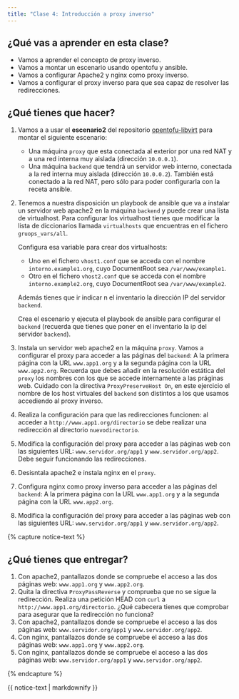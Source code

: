 ```yaml
---
title: "Clase 4: Introducción a proxy inverso"
---
```


## ¿Qué vas a aprender en esta clase?

* Vamos a aprender el concepto de proxy inverso.
* Vamos a montar un escenario usando opentofu y ansible.
* Vamos a configurar Apache2 y nginx como proxy inverso.
* Vamos a configurar el proxy inverso para que sea capaz de resolver las redirecciones.

## ¿Qué tienes que hacer?

1. Vamos a a usar el **escenario2** del repositorio [opentofu-libvirt](https://github.com/josedom24/opentofu-libvirt/tree/main) para montar el siguiente escenario:

	* Una máquina `proxy` que esta conectada al exterior por una red NAT y a una red interna muy aislada (dirección `10.0.0.1`).
    * Una máquina `backend` que tendrá un servidor web interno, conectada a la red interna muy aislada (dirección `10.0.0.2`). También está conectado a la red NAT, pero sólo para poder configurarla con la receta ansible. 

2. Tenemos a nuestra disposición un playbook de ansible que va a instalar un servidor web apache2 en la máquina `backend` y puede crear una lista de virtualhost. Para configurar los virtualhost tienes que modificar la lista de diccionarios llamada `virtualhosts` que encuentras en el fichero `gruops_vars/all`.

    Configura esa variable para crear dos virtualhosts:

    * Uno en el fichero `vhost1.conf` que se acceda con el nombre `interno.example1.org`, cuyo DocumentRoot sea `/var/www/example1`.
    * Otro en el fichero `vhost2.conf` que se acceda con el nombre `interno.example2.org`, cuyo DocumentRoot sea `/var/www/example2`.
    
    Además tienes que ir indicar n el inventario la dirección IP del servidor `backend`.

    Crea el escenario y ejecuta el playbook de ansible para configurar el `backend` (recuerda que tienes que poner en el inventario la ip del servidor `backend`).
3. Instala un servidor web apache2 en la máquina `proxy`. Vamos a configurar el proxy para acceder a las páginas del `backend`: A la primera página con la URL `www.app1.org` y a la segunda página con la URL `www.app2.org`. Recuerda que debes añadir en la resolución estática del `proxy` los nombres con los que se accede internamente a las práginas web. Cuidado con la directiva `ProxyPreserveHost On`, en este ejercicio el nombre de los host virtuales del `backend` son distintos a los que usamos accediendo al proxy inverso.
4. Realiza la configuración para que las redirecciones funcionen: al acceder a `http://www.app1.org/directorio` se debe realizar una redirección al directorio `nuevodirectorio`. 
5. Modifica la configuración del proxy para acceder a las páginas web con las siguientes URL: `www.servidor.org/app1` y `www.servidor.org/app2`. Debe seguir funcionando las redirecciones.
6. Desisntala apache2 e instala nginx en el `proxy`.
7. Configura nginx como proxy inverso para acceder a las páginas del `backend`: A la primera página con la URL `www.app1.org` y a la segunda página con la URL `www.app2.org`.
8. Modifica la configuración del proxy para acceder a las páginas web con las siguientes URL: `www.servidor.org/app1` y `www.servidor.org/app2`.

{% capture notice-text %}
## ¿Qué tienes que entregar?

1. Con apache2, pantallazos donde se compruebe el acceso a las dos páginas web: `www.app1.org` y `www.app2.org`.
2. Quita la directiva `ProxyPassReverse` y comprueba que no se sigue la redirección. Realiza una petición HEAD con `curl` a `http://www.app1.org/directorio`. ¿Qué cabecera tienes que comprobar para asegurar que la redirección no funciona?
3. Con apache2, pantallazos donde se compruebe el acceso a las dos páginas web: `www.servidor.org/app1` y `www.servidor.org/app2`.
4. Con nginx, pantallazos donde se compruebe el acceso a las dos páginas web: `www.app1.org` y `www.app2.org`.
5. Con nginx, pantallazos donde se compruebe el acceso a las dos páginas web: `www.servidor.org/app1` y `www.servidor.org/app2`.

{% endcapture %}<div class="notice--info">{{ notice-text | markdownify }}</div>


